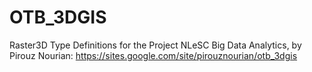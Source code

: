 # OTB_3DGIS
Raster3D Type Definitions for the Project NLeSC Big Data Analytics, by Pirouz Nourian: https://sites.google.com/site/pirouznourian/otb_3dgis
